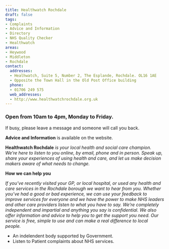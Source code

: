 ```yaml
---
title: Healthwatch Rochdale
draft: false
tags:
- Complaints
- Advice and Information
- Directory
- NHS Quality Checker
- Healthwatch
areas:
- Heywood
- Middleton
- Rochdale
contact:
  addresses:
  - Healhwatch, Suite 5, Number 2, The Esplande, Rochdale. OL16 1AE  
  - Opposite the Town Hall in the Old Post Office building
  phone:
  - 01706 249 575
  web_addresses:
  - http://www.healthwatchrochdale.org.uk
---
```


### Open from 10am to 4pm, Monday to Friday.  
If busy, please leave a message and someone will call you back.

**Advice and Information**   is available on the website.   

**Healthwatch Rochdale** _is your local health and social care champion. We’re here to listen to you online, by email, phone and in person. Speak up, share your experiences of using health and care, and let us make decision makers aware of what needs to change._   

**How we can help you**  

_If you’ve recently visited your GP, or local hospital, or used any health and care services in the Rochdale borough we want to hear from you. Whether you’ve had a good or bad experience, we can use your feedback to improve services for everyone and we have the power to make NHS leaders and other care providers listen to what you have to say. We’re completely independent and impartial and anything you say is confidential. We also offer information and advice to help you to get the support you need. Our service is free, simple to use and can make a real difference to local people._  
* An indelendent body supported by Government.  
* Listen to Patient complaints about NHS services.  



